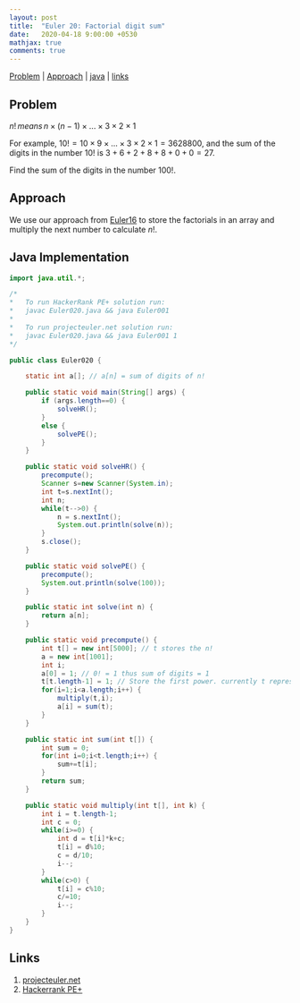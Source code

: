 ```yaml
---
layout: post
title:  "Euler 20: Factorial digit sum"
date:   2020-04-18 9:00:00 +0530
mathjax: true
comments: true
---
```


[Problem](#problem) | [Approach](#approach) | [java](#java-implementation) | [links](#links)

## Problem

$n! \, means \, n \times (n − 1) \times ... \times 3 \times 2 \times 1$

For example, $10! = 10 \times 9 \times ... \times 3 \times 2 \times 1 = 3628800$,
and the sum of the digits in the number $10!$ is $3 + 6 + 2 + 8 + 8 + 0 + 0 = 27$.

Find the sum of the digits in the number $100!$.

## Approach

We use our approach from [Euler16](https://prasoonbatham11.github.io/artofmath/2020/04/13/euler16.html) to store the factorials in an array and multiply the next number to calculate $n!$.

## Java Implementation

```java
import java.util.*;

/*
*   To run HackerRank PE+ solution run:
*   javac Euler020.java && java Euler001
*
*   To run projecteuler.net solution run:
*   javac Euler020.java && java Euler001 1
*/

public class Euler020 {

    static int a[]; // a[n] = sum of digits of n!

    public static void main(String[] args) {
        if (args.length==0) {
            solveHR();
        }
        else {
            solvePE();
        }
    }

    public static void solveHR() {
        precompute();
        Scanner s=new Scanner(System.in);
        int t=s.nextInt();
        int n;
        while(t-->0) {
            n = s.nextInt();
            System.out.println(solve(n));
        }
        s.close();
    }

    public static void solvePE() {
        precompute();
        System.out.println(solve(100));
    }

    public static int solve(int n) {
        return a[n];
    }

    public static void precompute() {
        int t[] = new int[5000]; // t stores the n!
        a = new int[1001];
        int i;
        a[0] = 1; // 0! = 1 thus sum of digits = 1
        t[t.length-1] = 1; // Store the first power. currently t represents 0! = {....0,0,0,1} = 1
        for(i=1;i<a.length;i++) {
            multiply(t,i);
            a[i] = sum(t);
        }
    }

    public static int sum(int t[]) {
        int sum = 0;
        for(int i=0;i<t.length;i++) {
            sum+=t[i];
        }
        return sum;
    }

    public static void multiply(int t[], int k) {
        int i = t.length-1;
        int c = 0;
        while(i>=0) {
            int d = t[i]*k+c;
            t[i] = d%10;
            c = d/10;
            i--;
        }
        while(c>0) {
            t[i] = c%10;
            c/=10;
            i--;
        }
    }
}
```

## Links
1. [projecteuler.net](https://projecteuler.net/problem=20)
2. [Hackerrank PE+](https://www.hackerrank.com/contests/projecteuler/challenges/euler020/problem)